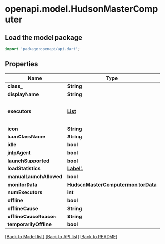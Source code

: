 # openapi.model.HudsonMasterComputer

## Load the model package
```dart
import 'package:openapi/api.dart';
```

## Properties
Name | Type | Description | Notes
------------ | ------------- | ------------- | -------------
**class_** | **String** |  | [optional] 
**displayName** | **String** |  | [optional] 
**executors** | [**List<HudsonMasterComputerexecutors>**](HudsonMasterComputerexecutors.md) |  | [optional] [default to const []]
**icon** | **String** |  | [optional] 
**iconClassName** | **String** |  | [optional] 
**idle** | **bool** |  | [optional] 
**jnlpAgent** | **bool** |  | [optional] 
**launchSupported** | **bool** |  | [optional] 
**loadStatistics** | [**Label1**](Label1.md) |  | [optional] 
**manualLaunchAllowed** | **bool** |  | [optional] 
**monitorData** | [**HudsonMasterComputermonitorData**](HudsonMasterComputermonitorData.md) |  | [optional] 
**numExecutors** | **int** |  | [optional] 
**offline** | **bool** |  | [optional] 
**offlineCause** | **String** |  | [optional] 
**offlineCauseReason** | **String** |  | [optional] 
**temporarilyOffline** | **bool** |  | [optional] 

[[Back to Model list]](../README.md#documentation-for-models) [[Back to API list]](../README.md#documentation-for-api-endpoints) [[Back to README]](../README.md)


